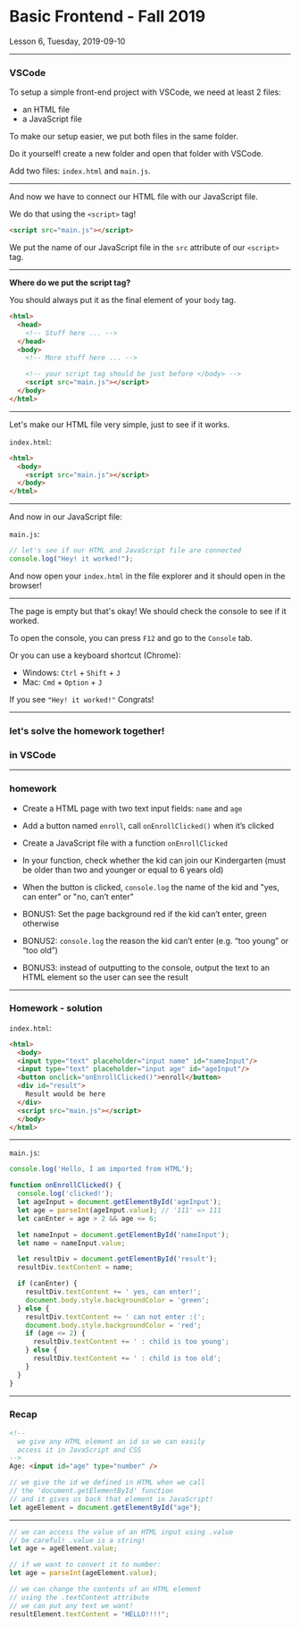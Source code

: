 <!-- .slide: id="lesson6" -->

# Basic Frontend - Fall 2019

Lesson 6, Tuesday, 2019-09-10

---

### VSCode

To setup a simple front-end project with VSCode, we need at least 2 files:
* an HTML file
* a JavaScript file

To make our setup easier, we put both files in the same folder.

Do it yourself! create a new folder and open that folder with VSCode.

Add two files: `index.html` and `main.js`.

---

And now we have to connect our HTML file with our JavaScript file.

We do that using the `<script>` tag!
```html
<script src="main.js"></script>
```
We put the name of our JavaScript file in the `src` attribute of our `<script>` tag.

---

**Where do we put the script tag?**

You should always put it as the final element of your `body` tag.

```html
<html>
  <head>
    <!-- Stuff here ... -->
  </head>
  <body>
    <!-- More stuff here ... -->

    <!-- your script tag should be just before </body> -->
    <script src="main.js"></script>
  </body>
</html>
```

---

Let's make our HTML file very simple, just to see if it works.

`index.html`:

```html
<html>
  <body>
    <script src="main.js"></script>
  </body>
</html>
```

---

And now in our JavaScript file:


`main.js`:
```js
// let's see if our HTML and JavaScript file are connected
console.log("Hey! it worked!");
```
And now open your `index.html` in the file explorer and it should open in the browser!

---

The page is empty but that's okay! We should check the console to see if it worked.

To open the console, you can press `F12` and go to the `Console` tab.

Or you can use a keyboard shortcut (Chrome):
* Windows: `Ctrl` + `Shift` + `J`
* Mac: `Cmd` + `Option` + `J`

If you see `"Hey! it worked!"` Congrats!

---

### let's solve the homework together!

### in VSCode

---

<!-- .slide: style="font-size:60%;" -->

### homework

* Create a HTML page with two text input fields: `name` and `age`
* Add a button named `enroll`, call `onEnrollClicked()` when it’s clicked
* Create a JavaScript file with a function `onEnrollClicked`
* In your function, check whether the kid can join our Kindergarten (must be older than two and younger or equal to 6 years old)
* When the button is clicked, `console.log` the name of the kid and "yes, can enter" or "no, can’t enter"

* BONUS1: Set the page background red if the kid can’t enter, green otherwise
* BONUS2: `console.log` the reason the kid can’t enter (e.g. “too young” or “too old”)
* BONUS3: instead of outputting to the console, output the text to an HTML element so the user can see the result


---

### Homework - solution

`index.html`:
```html
<html>
  <body>
  <input type="text" placeholder="input name" id="nameInput"/>
  <input type="text" placeholder="input age" id="ageInput"/>
  <button onclick="onEnrollClicked()">enroll</button>
  <div id="result">
    Result would be here
  </div>
  <script src="main.js"></script>
  </body>
</html>
```

---

`main.js`:
```js
console.log('Hello, I am imported from HTML');

function onEnrollClicked() {
  console.log('clicked!');
  let ageInput = document.getElementById('ageInput');
  let age = parseInt(ageInput.value); // '111' => 111
  let canEnter = age > 2 && age <= 6;

  let nameInput = document.getElementById('nameInput');
  let name = nameInput.value;

  let resultDiv = document.getElementById('result');
  resultDiv.textContent = name;

  if (canEnter) {
    resultDiv.textContent += ' yes, can enter!';
    document.body.style.backgroundColor = 'green';
  } else {
    resultDiv.textContent += ' can not enter :(';
    document.body.style.backgroundColor = 'red';
    if (age <= 2) {
      resultDiv.textContent += ' : child is too young';
    } else {
      resultDiv.textContent += ' : child is too old';
    }
  }
}

```
<!-- .slide: style="font-size:50%;" -->

---

### Recap

```html
<!--
  we give any HTML element an id so we can easily
  access it in JavaScript and CSS
-->
Age: <input id="age" type="number" />
```
```js
// we give the id we defined in HTML when we call
// the 'document.getElementById' function
// and it gives us back that element in JavaScript!
let ageElement = document.getElementById("age");
```

---


```js
// we can access the value of an HTML input using .value
// be careful! .value is a string!
let age = ageElement.value;

// if we want to convert it to number:
let age = parseInt(ageElement.value);

// we can change the contents of an HTML element
// using the .textContent attribute
// we can put any text we want!
resultElement.textContent = "HELLO!!!!";
```
